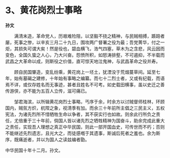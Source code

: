 # 3、黄花岗烈士事略

**孙文**

　　满清末造，革命党人，历艰难险阻，以坚毅不挠之精神，与民贼相搏，踬踣者屡，死事之惨，以辛亥三月二十九日，围攻两广督署之役为最；吾党菁华，付之一炬，其损失可谓大矣！然是役也，碧血横飞，浩气四塞，草木为之含悲，风云因而变色，全国久蛰之人心，乃大兴奋。怨愤所积，如怒涛排壑，不可遏抑，不半载而武昌之大革命以成，则斯役之价值，直可惊天地泣鬼神，与武昌革命之役并寿。

　　顾自民国肇造，变乱纷乘，黄花岗上一坯土，犹湮没于荒烟蔓草间。延至七年，始有墓碣之建修，十年始有事略之编纂。而七十二烈士者，又或有纪载，而语焉不详，或仅存姓名而无事迹，甚者且姓名不可考。如史载田横事，虽以史迁之善传游侠，亦不能为五百人立传，滋可痛已。

　　邹君海滨，以所辑黄花岗烈士事略，丐序于余，时余方以讨贼督师桂林，环顾国内，贼氛方炽，杌陧之象，视清季有加。而余三十年前所主倡之三民主义，五权宪法，为诸先烈所不惜牺牲生命以争者，其不获实行也如故。则余此行所负之责任，尤倍重于三十年前，倘国人皆以诸先烈之牺牲精神为国奋斗，助余完成此重大之责任，实现吾人理想之真正中华民国，则此一部开国血史，可传世而不朽；否则不能继述先烈遗志，且光大之，而徒感嘅于其遗事，斯诚后死者之羞也。余为斯序，既痛逝者，并以为国人之读兹编者勖。

中华民国十年十二月。孙文。